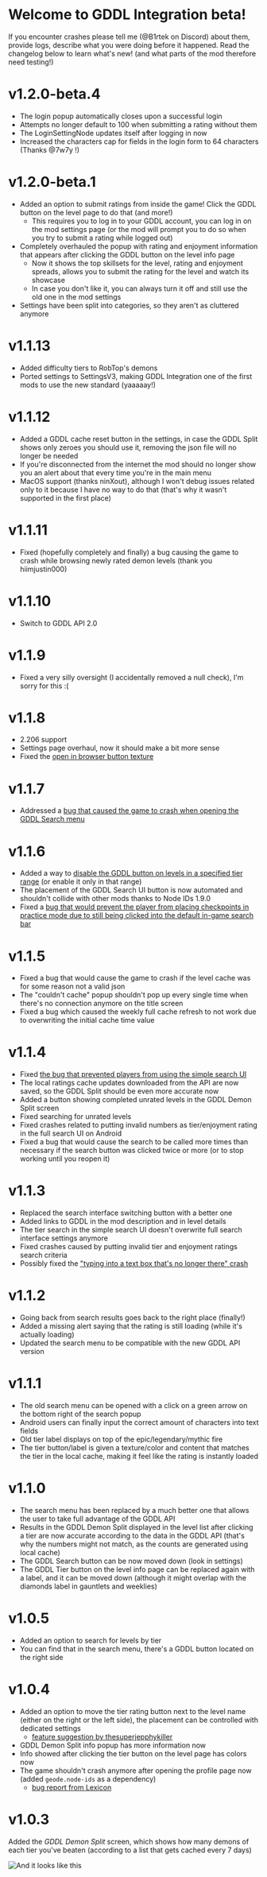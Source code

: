 # Welcome to GDDL Integration beta!
If you encounter crashes please tell me (@B1rtek on Discord) about them, provide logs, describe what you were doing before it happened. Read the changelog below to learn what's new! (and what parts of the mod therefore need testing!)

# v1.2.0-beta.4
- The login popup automatically closes upon a successful login
- Attempts no longer default to 100 when submitting a rating without them
- The LoginSettingNode updates itself after logging in now
- Increased the characters cap for fields in the login form to 64 characters (Thanks @7w7y !)

# v1.2.0-beta.1
- Added an option to submit ratings from inside the game! Click the GDDL button on the level page to do that (and more!)
  - This requires you to log in to your GDDL account, you can log in on the mod settings page (or the mod will prompt you to do so when you try to submit a rating while logged out)
- Completely overhauled the popup with rating and enjoyment information that appears after clicking the GDDL button on the level info page
  - Now it shows the top skillsets for the level, rating and enjoyment spreads, allows you to submit the rating for the level and watch its showcase
  - In case you don't like it, you can always turn it off and still use the old one in the mod settings
- Settings have been split into categories, so they aren't as cluttered anymore

# v1.1.13
- Added difficulty tiers to RobTop's demons
- Ported settings to SettingsV3, making GDDL Integration one of the first mods to use the new standard (yaaaaay!)

# v1.1.12
- Added a GDDL cache reset button in the settings, in case the GDDL Split shows only zeroes you should use it, removing the json file will no longer be needed
- If you're disconnected from the internet the mod should no longer show you an alert about that every time you're in the main menu
- MacOS support (thanks ninXout), although I won't debug issues related only to it because I have no way to do that (that's why it wasn't supported in the first place)

# v1.1.11
- Fixed (hopefully completely and finally) a bug causing the game to crash while browsing newly rated demon levels (thank you hiimjustin000)

# v1.1.10
- Switch to GDDL API 2.0

# v1.1.9
- Fixed a very silly oversight (I accidentally removed a null check), I'm sorry for this :(

# v1.1.8
- 2.206 support
- Settings page overhaul, now it should make a bit more sense
- Fixed the [open in browser button texture](https://github.com/B1rtek/Geode-GDDLIntegration/issues/46)

# v1.1.7
- Addressed a [bug that caused the game to crash when opening the GDDL Search menu](https://github.com/B1rtek/Geode-GDDLIntegration/issues/40)

# v1.1.6
- Added a way to [disable the GDDL button on levels in a specified tier range](https://github.com/B1rtek/Geode-GDDLIntegration/issues/34) (or enable it only in that range)
- The placement of the GDDL Search UI button is now automated and shouldn't collide with other mods thanks to Node IDs 1.9.0
- Fixed a [bug that would prevent the player from placing checkpoints in practice mode due to still being clicked into the default in-game search bar](https://github.com/B1rtek/Geode-GDDLIntegration/issues/33)

# v1.1.5
- Fixed a bug that would cause the game to crash if the level cache was for some reason not a valid json
- The "couldn't cache" popup shouldn't pop up every single time when there's no connection anymore on the title screen
- Fixed a bug which caused the weekly full cache refresh to not work due to overwriting the initial cache time value

# v1.1.4
- Fixed [the bug that prevented players from using the simple search UI](https://github.com/B1rtek/Geode-GDDLIntegration/issues/29)
- The local ratings cache updates downloaded from the API are now saved, so the GDDL Split should be even more accurate now
- Added a button showing completed unrated levels in the GDDL Demon Split screen
- Fixed searching for unrated levels
- Fixed crashes related to putting invalid numbers as tier/enjoyment rating in the full search UI on Android
- Fixed a bug that would cause the search to be called more times than necessary if the search button was clicked twice or more (or to stop working until you reopen it)

# v1.1.3
- Replaced the search interface switching button with a better one
- Added links to GDDL in the mod description and in level details
- The tier search in the simple search UI doesn't overwrite full search interface settings anymore
- Fixed crashes caused by putting invalid tier and enjoyment ratings search criteria
- Possibly fixed the ["typing into a text box that's no longer there" crash](https://github.com/B1rtek/Geode-GDDLIntegration/issues/27)

# v1.1.2
- Going back from search results goes back to the right place (finally!)
- Added a missing alert saying that the rating is still loading (while it's actually loading)
- Updated the search menu to be compatible with the new GDDL API version

# v1.1.1
- The old search menu can be opened with a click on a green arrow on the bottom right of the search popup
- Android users can finally input the correct amount of characters into text fields
- Old tier label displays on top of the epic/legendary/mythic fire
- The tier button/label is given a texture/color and content that matches the tier in the local cache, making it feel like the rating is instantly loaded

# v1.1.0
- The search menu has been replaced by a much better one that allows the user to take full advantage of the GDDL API
- Results in the GDDL Demon Split displayed in the level list after clicking a tier are now accurate according to the data in the GDDL API (that's why the numbers might not match, as the counts are generated using local cache)
- The GDDL Search button can be now moved down (look in settings)
- The GDDL Tier button on the level info page can be replaced again with a label, and it can be moved down (although it might overlap with the diamonds label in gauntlets and weeklies)

# v1.0.5
- Added an option to search for levels by tier
- You can find that in the search menu, there's a GDDL button located on the right side

# v1.0.4
- Added an option to move the tier rating button next to the level name (either on the right or the left side), the placement can be controlled with dedicated settings
  - [feature suggestion by thesuperjepphykiller](https://github.com/B1rtek/Geode-GDDLIntegration/issues/6)
- GDDL Demon Split info popup has more information now
- Info showed after clicking the tier button on the level page has <cp>c</c><cr>o</c><co>l</c><cy>o</c><cg>r</c><cj>s</c> now
- The game shouldn't crash anymore after opening the profile page now (added `geode.node-ids` as a dependency)
  - [bug report from Lexicon](https://github.com/B1rtek/Geode-GDDLIntegration/issues/7)

# v1.0.3
Added the *GDDL Demon Split* screen, which shows how many demons of each tier you've beaten (according to a list that gets cached every 7 days)

![And it looks like this](b1rtek.gddlintegration/split.png)